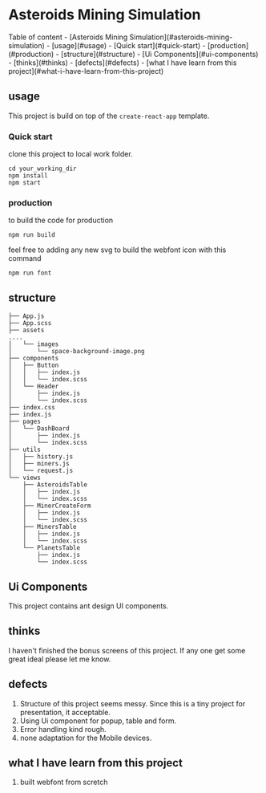 # Asteroids Mining Simulation

<detail>
<summry>Table of content</summary>
- [Asteroids Mining Simulation](#asteroids-mining-simulation)
  - [usage](#usage)
    - [Quick start](#quick-start)
    - [production](#production)
  - [structure](#structure)
  - [Ui Components](#ui-components)
  - [thinks](#thinks)
  - [defects](#defects)
  - [what I have learn from this project](#what-i-have-learn-from-this-project)
</detail>

## usage
This project is build on top of the `create-react-app` template.
### Quick start
clone this project to local work folder.
```shell
cd your_working_dir
npm install
npm start
```

### production 

to build the code for production 
```shell
npm run build
``` 

feel free to adding any new svg to build the webfont icon with this command
```shell
npm run font
```

## structure

```shell
├── App.js
├── App.scss
├── assets
....
│   └── images
│       └── space-background-image.png
├── components
│   ├── Button
│   │   ├── index.js
│   │   └── index.scss
│   └── Header
│       ├── index.js
│       └── index.scss
├── index.css
├── index.js
├── pages
│   └── DashBoard
│       ├── index.js
│       └── index.scss
├── utils
│   ├── history.js
│   ├── miners.js
│   └── request.js
└── views
    ├── AsteroidsTable
    │   ├── index.js
    │   └── index.scss
    ├── MinerCreateForm
    │   ├── index.js
    │   └── index.scss
    ├── MinersTable
    │   ├── index.js
    │   └── index.scss
    └── PlanetsTable
        ├── index.js
        └── index.scss
```

## Ui Components
This project contains ant design UI components.

## thinks
I haven't finished the bonus screens of this project. If any one get some great ideal please let me know.

## defects
1. Structure of this project seems messy. Since this is a tiny project for presentation, it acceptable.
2. Using Ui component for popup, table and form.
3. Error handling kind rough.
4. none adaptation for the Mobile devices.

## what I have learn from this project
1. built webfont from scretch